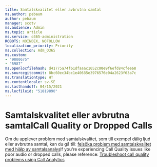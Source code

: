 ```yaml
---
title: Samtalskvalitet eller avbrutna samtal
ms.author: pebaum
author: pebaum
manager: scotv
ms.audience: Admin
ms.topic: article
ms.service: o365-administration
ROBOTS: NOINDEX, NOFOLLOW
localization_priority: Priority
ms.collection: Adm_O365
ms.custom:
- "9000675"
- "5987"
ms.openlocfilehash: d41775a74f61dfaaac1052c00e9f6efd84cfee68
ms.sourcegitcommit: 8bc60ec34bc1e40685e3976576e04a2623f63a7c
ms.translationtype: HT
ms.contentlocale: sv-SE
ms.lasthandoff: 04/15/2021
ms.locfileid: "51819890"
---
```

# <a name="call-quality-or-dropped-calls"></a><span data-ttu-id="f4040-102">Samtalskvalitet eller avbrutna samtal</span><span class="sxs-lookup"><span data-stu-id="f4040-102">Call Quality or Dropped Calls</span></span>

<span data-ttu-id="f4040-103">Om du upplever problem med samtalskvalitet, som till exempel dålig ljud eller avbrutna samtal, kan du gå till: [felsöka problem med samtalskvalitet med hjälp av samtalsanalys](https://docs.microsoft.com/microsoftteams/use-call-analytics-to-troubleshoot-poor-call-quality#troubleshoot-call-quality-problems-using-call-analytics)</span><span class="sxs-lookup"><span data-stu-id="f4040-103">If you're experiencing Call Quality issues like poor audio or dropped calls, please reference: [Troubleshoot call quality problems using Call Analytics](https://docs.microsoft.com/microsoftteams/use-call-analytics-to-troubleshoot-poor-call-quality#troubleshoot-call-quality-problems-using-call-analytics)</span></span>